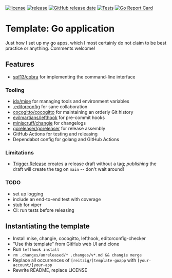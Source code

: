 <!-- editorconfig-checker-disable -->
[![license](https://img.shields.io/github/license/reitzig/template-goapp.svg)](https://github.com/reitzig/template-goapp/blob/master/LICENSE)
[![release](https://img.shields.io/github/release/reitzig/template-goapp.svg)](https://github.com/reitzig/template-goapp/releases/latest)
[![GitHub release date](https://img.shields.io/github/release-date/reitzig/template-goapp.svg)](https://github.com/reitzig/template-goapp/releases)
[![Tests](https://github.com/reitzig/template-goapp/actions/workflows/test.yaml/badge.svg)](https://github.com/reitzig/template-goapp/actions/workflows/test.yaml)
[![Go Report Card](https://goreportcard.com/badge/github.com/reitzig/template-goapp)](https://goreportcard.com/report/github.com/reitzig/template-goapp)
<!-- editorconfig-checker-enable -->

# Template: Go application

Just how I set up my go apps,
which I most certainly do not claim to be best practice or anything.
Comments welcome!

## Features

* [spf13/cobra](https://github.com/spf13/cobra)
  for implementing the command-line interface

### Tooling 

- [jdx/mise](https://github.com/jdx/mise)
  for managing tools and environment variables
- [.editorconfig](https://editorconfig.org/)
  for sane collaboration
- [cocogitto/cocogitto](https://github.com/cocogitto/cocogitto)
  for maintaining an orderly Git history
- [evilmartians/lefthook](https://github.com/evilmartians/lefthook)
  for pre-commit hooks
- [miniscruff/changie](https://github.com/miniscruff/changie)
  for changelogs
- [goreleaser/goreleaser](https://github.com/goreleaser/goreleaser)
  for release assembly
- GitHub Actions for testing and releasing
- Dependabot config for golang and GitHub Actions

### Limitations

- [Trigger Release](.github/workflows/trigger-release.yaml)
  creates a release draft without a tag;
  _publishing_ the draft will create the tag on `main` 
  -- don't wait around!

### TODO

- set up logging
- include an end-to-end test with coverage
- stub for viper
- CI: run tests before releasing

## Instantiating the template

- Install mise, changie, cocogitto, lefthook, editorconfig-checker
  <!-- TODO: Tool for that? -->
- "Use this template" from GitHub web UI and clone
- Run `lefthook install`
- `rm .changes/unreleased/* .changes/v*.md && changie merge`
- Replace all occurrences of `[reitzig/]template-goapp` with `[your-account/]your-app`
- Rewrite README, replace LICENSE
